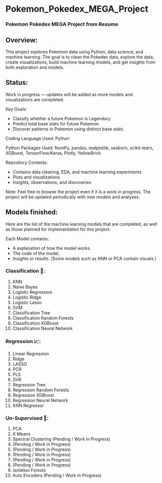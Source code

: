 # Pokemon_Pokedex_MEGA_Project


### Pokemon Pokedex MEGA Project from Resume

## Overview:
This project explores Pokemon data using Python, data science, and machine learning. The goal is to clean the Pokedex data, explore the data, create visualizations, build machine learning models, and get insights from both exploration and models.

## Status:
Work in progress — updates will be added as more models and visualizations are completed.

Key Goals:

* Classify whether a future Pokemon is Legendary
* Predict total base stats for future Pokemon
* Discover patterns in Pokemon using distinct base stats.

Coding Language Used: Python

Python Packages Used:
NumPy, pandas, matplotlib, seaborn, scikit-learn, XGBoost, TensorFlow/Keras, Plotly, YellowBrick

Repository Contents:

* Contains data cleaning, EDA, and machine learning experiments
* Plots and visualizations
* Insights, observations, and discoveries

Note:
Feel free to browse  the project even if it is a work in progress. The project will be updated periodically with new models and analyses.

## Models finished:

Here are the list of the machine learning models that are completed, as well as those planned for implementation for this project.

Each Model contains:
- A explanation of how the model works.
- The code of the model.
- Insights or results. (Some models such as KNN or PCA contain visuals.)

### Classification 📂:
1. KNN
2. Naive Bayes
3. Logistic Regression
4. Logistic Ridge
5. Logistic Lasso
6. SVM 
7. Classification Tree
8. Classification Random Forests
9. Classification XGBoost
10. Classification Neural Network 



### Regression 📈:
1. Linear Regression
2. Ridge
3. LASSO
4. PCR 
5. PLS 
6. SVR 
7. Regression Tree
8. Regression Random Forests
9. Regression XGBoost
10. Regression Neural Network 
11. KNN Regressor



### Un-Supervised 🧩:

1. PCA
2. K Means
3. Spectral Clustering (Pending / Work in Progress)
4. (Pending / Work in Progress)
5. (Pending / Work in Progress)
6. (Pending / Work in Progress)
7. (Pending / Work in Progress)
8. (Pending / Work in Progress)
9. Isolation Forests
10. Auto Encoders (Pending / Work in Progress)



